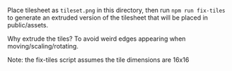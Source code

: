 Place tilesheet as `tileset.png` in this directory, then run `npm run fix-tiles` to generate an extruded version of the tilesheet that will be placed in public/assets.

Why extrude the tiles? To avoid weird edges appearing when moving/scaling/rotating.


Note: the fix-tiles script assumes the tile dimensions are 16x16